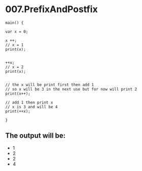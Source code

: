 # 007.PrefixAndPostfix
```
main() {

var x = 0;

x ++;
// x = 1
print(x);


++x;
// x = 2
print(x);


// the x will be print first then add 1
// so x will be 3 in the next use but for now will print 2
print(x++);

// add 1 then print x
// x is 3 and will be 4
print(++x);

}
```

## The output will be:

- 1
- 2
- 2
- 4
